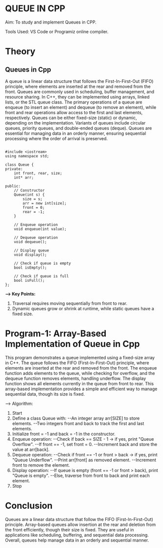 # QUEUE IN CPP

Aim: To study and implement Queues in CPP.

Tools Used: VS Code or Programiz online compiler.

# Theory

## Queues in Cpp
A queue is a linear data structure that follows the First-In-First-Out (FIFO) principle, where elements are inserted at the rear and removed from the front. Queues are commonly used in scheduling, buffer management, and resource sharing. In C++, they can be implemented using arrays, linked lists, or the STL queue class. The primary operations of a queue are enqueue (to insert an element) and dequeue (to remove an element), while front and rear operations allow access to the first and last elements, respectively. Queues can be either fixed-size (static) or dynamic, depending on the implementation. Variants of queues include circular queues, priority queues, and double-ended queues (deque). Queues are essential for managing data in an orderly manner, ensuring sequential processing where the order of arrival is preserved.

```

#include <iostream>
using namespace std;

class Queue {
private:
    int front, rear, size;
    int* arr;

public:
    // Constructor
    Queue(int s) {
        size = s;
        arr = new int[size];
        front = 0;
        rear = -1;
    }

    // Enqueue operation
    void enqueue(int value);

    // Dequeue operation
    void dequeue();

    // Display queue
    void display();

    // Check if queue is empty
    bool isEmpty();

    // Check if queue is full
    bool isFull();
};

```

**--> Key Points:**
1. Traversal requires moving sequentially from front to rear.
2. Dynamic queues grow or shrink at runtime, while static queues have a fixed size.

# Program-1: Array-Based Implementation of Queue in Cpp
This program demonstrates a queue implemented using a fixed-size array in C++. The queue follows the FIFO (First-In-First-Out) principle, where elements are inserted at the rear and removed from the front. The enqueue function adds elements to the queue, while checking for overflow, and the dequeue function removes elements, handling underflow. The display function shows all elements currently in the queue from front to rear. This array-based implementation provides a simple and efficient way to manage sequential data, though its size is fixed.

--> Algorithm:

1. Start
2. Define a class Queue with:
  --An integer array arr[SIZE] to store elements.
  --Two integers front and back to track the first and last elements.
3. Initialize front = -1 and back = -1 in the constructor.
4. Enqueue operation:
  --Check if back == SIZE - 1 → if yes, print "Queue Overflow".
  --If front == -1, set front = 0.
  --Increment back and store the value at arr[back].
5. Dequeue operation:
  --Check if front == -1 or front > back → if yes, print "Queue Underflow".
  --Print arr[front] as removed element.
  --Increment front to remove the element.
6. Display operation:
  --If queue is empty (front == -1 or front > back), print "Queue is empty".
  --Else, traverse from front to back and print each element.
7. Stop

# Conclusion
Queues are a linear data structure that follow the FIFO (First-In-First-Out) principle. Array-based queues allow insertion at the rear and deletion from the front efficiently, though their size is fixed. They are useful in applications like scheduling, buffering, and sequential data processing. Overall, queues help manage data in an orderly and sequential manner.
